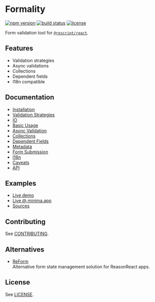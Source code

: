 # Formality

[![npm version](https://img.shields.io/npm/v/re-formality.svg?style=flat-square)](https://www.npmjs.com/package/re-formality)
[![build status](https://github.com/MinimaHQ/re-formality/workflows/re-formality%20pipeline/badge.svg)](https://github.com/MinimaHQ/re-formality/actions)
[![license](https://img.shields.io/npm/l/re-formality.svg?style=flat-square)](https://www.npmjs.com/package/re-formality)

Form validation tool for [`@rescript/react`](https://reasonml.github.io/reason-react/).

## Features
* Validation strategies
* Async validations
* Collections
* Dependent fields
* I18n compatible

## Documentation
- [Installation](./docs/01-Installation.md)
- [Validation Strategies](./docs/02-ValidationStrategies.md)
- [IO](./docs/03-IO.md)
- [Basic Usage](./docs/04-BasicUsage.md)
- [Async Validation](./docs/05-AsyncValidation.md)
- [Collections](./docs/06-Collections.md)
- [Dependent Fields](./docs/07-DependentFields.md)
- [Metadata](./docs/08-Metadata.md)
- [Form Submission](./docs/09-FormSubmission.md)
- [I18n](./docs/10-I18n.md)
- [Caveats](./docs/11-Caveats.md)
- [API](./docs/12-API.md)

## Examples
* [Live demo](https://re-formality.now.sh)
* [Live @ minima.app](https://minima.app)
* [Sources](./examples)

## Contributing
See [CONTRIBUTING](./CONTRIBUTING.md).

## Alternatives
- [ReForm](https://github.com/Astrocoders/reform)<br>
  Alternative form state management solution for ReasonReact apps.

## License
See [LICENSE](./LICENSE).
